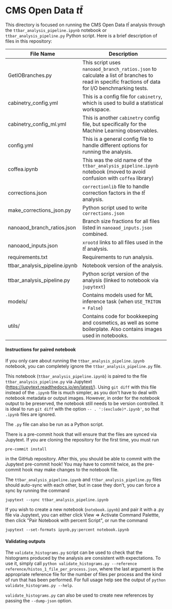 # CMS Open Data $t\bar{t}$

This directory is focused on running the CMS Open Data $t\bar{t}$ analysis through the `ttbar_analysis_pipeline.ipynb` notebook or `ttbar_analysis_pipeline.py` Python script. Here is a brief description of files in this repository:

| File Name                     | Description                                                                                                                                     |
|-------------------------------|-------------------------------------------------------------------------------------------------------------------------------------------------|
| GetIOBranches.py              | This script uses `nanoaod_branch_ratios.json` to calculate a list of branches to read in specific fractions of data for I/O benchmarking tests. |
| cabinetry_config.yml          | This is a config file for `cabinetry`, which is used to build a statistical workspace.                                                          |
| cabinetry_config_ml.yml       | This is another `cabinetry` config file, but specifically for the Machine Learning observables.                                                 |
| config.yml                    | This is a general config file to handle different options for running the analysis.                                                             |
| coffea.ipynb                  | This was the old name of the `ttbar_analysis_pipeline.ipynb` notebook (moved to avoid confusion with `coffea` library)                          |
| corrections.json              | `correctionlib` file to handle correction factors in the $t\bar{t}$ analysis.                                                                   |
| make_corrections_json.py      | Python script used to write `corrections.json`                                                                                                  |
| nanoaod_branch_ratios.json    | Branch size fractions for all files listed in `nanoaod_inputs.json` combined.                                                                   |
| nanoaod_inputs.json           | `xrootd` links to all files used in the $t\bar{t}$ analysis.                                                                                    |
| requirements.txt              | Requirements to run analysis.                                                                                                                   |
| ttbar_analysis_pipeline.ipynb | Notebook version of the analysis.                                                                                                               |
| ttbar_analysis_pipeline.py    | Python script version of the analysis (linked to notebook via `jupytext`)                                                                       |
| models/                       | Contains models used for ML inference task (when `USE_TRITON = False`)                                                                          |
| utils/                        | Contains code for bookkeeping and cosmetics, as well as some boilerplate. Also contains images used in notebooks.                               |

#### Instructions for paired notebook

If you only care about running the `ttbar_analysis_pipeline.ipynb` notebook, you can completely ignore the `ttbar_analysis_pipeline.py` file.

This notebook (`ttbar_analysis_pipeline.ipynb`) is paired to the file `ttbar_analysis_pipeline.py` via Jupytext (https://jupytext.readthedocs.io/en/latest/). Using `git diff` with this file instead of the `.ipynb` file is much simpler, as you don't have to deal with notebook metadata or output images. However, in order for the notebook output to be preserved, the notebook still needs to be version controlled. It is ideal to run `git diff` with the option `-- . ':(exclude)*.ipynb'`, so that `.ipynb` files are ignored. 

The `.py` file can also be run as a Python script.

There is a pre-commit hook that will ensure that the files are synced via Jupytext. If you are cloning the repository for the first time, you must run
```
pre-commit install
```
in the GitHub repository. After this, you should be able to commit with the Jupytext pre-commit hook! You may have to commit twice, as the pre-commit hook may make changes to the notebook file.

The `ttbar_analysis_pipeline.ipynb` and `ttbar_analysis_pipeline.py` files should auto-sync with each other, but in case they don't, you can force a sync by running the command
```
jupytext --sync ttbar_analysis_pipeline.ipynb
```

If you wish to create a new notebook (`notebook.ipynb`) and pair it with a .py file via Jupytext, you can either click View &rArr; Activate Command Palettte, then click "Pair Notebook with percent Script", or run the command
```
jupytext --set-formats ipynb,py:percent notebook.ipynb
```

#### Validating outputs

The `validate_histograms.py` script can be used to check that the histograms produced by the analysis are consistent with expectations.
To use it, simply call `python validate_histograms.py --reference reference/histos_1_file_per_process.json`, where the last
argument is the appropriate reference file for the number of files per process and the kind of run that has been performed.
For full usage help see the output of `python validate_histograms.py --help`.

`validate_histograms.py` can also be used to create new references by passing the `--dump-json` option.
